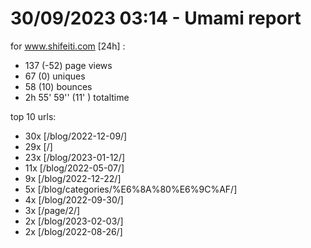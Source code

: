 # 30/09/2023 03:14 - Umami report
for www.shifeiti.com [24h] :

 - 137 (-52) page views
 - 67 (0) uniques
 - 58 (10) bounces
 - 2h 55' 59'' (11' ) totaltime


top 10 urls:
 - 30x [/blog/2022-12-09/]
 - 29x [/]
 - 23x [/blog/2023-01-12/]
 - 11x [/blog/2022-05-07/]
 - 9x [/blog/2022-12-22/]
 - 5x [/blog/categories/%E6%8A%80%E6%9C%AF/]
 - 4x [/blog/2022-09-30/]
 - 3x [/page/2/]
 - 2x [/blog/2023-02-03/]
 - 2x [/blog/2022-08-26/]


